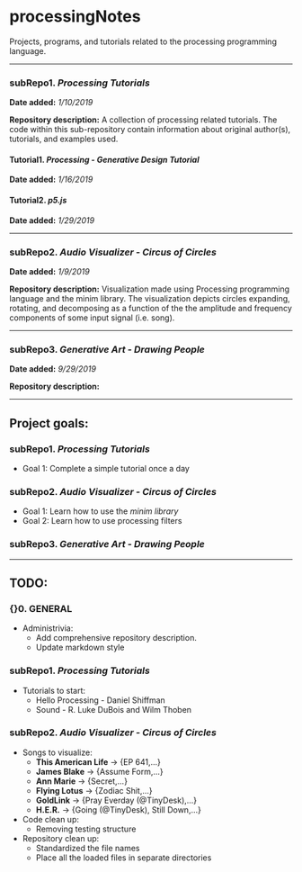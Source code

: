 # processingNotes
Projects, programs, and tutorials related to the processing programming language.

---
### subRepo1. <i>Processing Tutorials</i>
<b>Date added:</b> <i>1/10/2019</i>

<b>Repository description:</b> A collection of processing related tutorials. The code within this sub-repository contain information about original author(s), tutorials, and examples used.

#### Tutorial1. <i>Processing - Generative Design Tutorial</i>
<b>Date added:</b> <i>1/16/2019</i>

#### Tutorial2. <i>p5.js</i>
<b>Date added:</b> <i>1/29/2019</i>

---
### subRepo2. <i>Audio Visualizer - Circus of Circles</i>
<b>Date added:</b> <i>1/9/2019</i>

<b>Repository description:</b> Visualization made using Processing programming language and the minim library. The visualization depicts circles expanding, rotating, and decomposing as a function of the the amplitude and frequency components of some input signal (i.e. song).

---
### subRepo3. <i>Generative Art - Drawing People</i>
<b>Date added:</b> <i>9/29/2019</i>

<b>Repository description:</b>

---
## Project goals:
### subRepo1. <i>Processing Tutorials</i>
* Goal 1: Complete a simple tutorial once a day

### subRepo2. <i>Audio Visualizer - Circus of Circles</i>
* Goal 1: Learn how to use the <i>minim library</i>
* Goal 2: Learn how to use processing filters

### subRepo3. <i>Generative Art - Drawing People</i>
---
## TODO:
### {}0. GENERAL
* Administrivia:
  * Add comprehensive repository description.
  * Update markdown style

### subRepo1. <i>Processing Tutorials</i>
* Tutorials to start:
  * Hello Processing - Daniel Shiffman
  * Sound - R. Luke DuBois and Wilm Thoben

### subRepo2. <i>Audio Visualizer - Circus of Circles</i>
* Songs to visualize:
  * <b>This American Life</b> -> {EP 641,...}
  * <b>James Blake</b> -> {Assume Form,...}
  * <b>Ann Marie</b> -> {Secret,...}
  * <b>Flying Lotus</b> -> {Zodiac Shit,...}
  * <b>GoldLink</b> -> {Pray Everday (@TinyDesk),...}
  * <b>H.E.R.</b> -> {Going (@TinyDesk), Still Down,...}
* Code clean up:
  * Removing testing structure
* Repository clean up:
  * Standardized the file names
  * Place all the loaded files in separate directories
